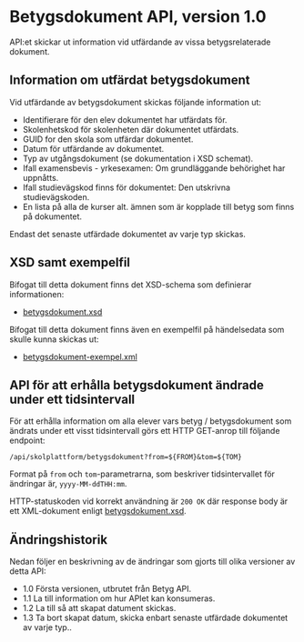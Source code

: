Betygsdokument API, version 1.0
===============================
API:et skickar ut information vid utfärdande av vissa betygsrelaterade dokument.

Information om utfärdat betygsdokument
--------------------------------------
Vid utfärdande av betygsdokument skickas följande information ut:

- Identifierare för den elev dokumentet har utfärdats för.
- Skolenhetskod för skolenheten där dokumentet utfärdats.
- GUID for den skola som utfärdar dokumentet.
- Datum för utfärdande av dokumentet.
- Typ av utgångsdokument (se dokumentation i XSD schemat).
- Ifall examensbevis - yrkesexamen: Om grundläggande behörighet har uppnåtts.
- Ifall studievägskod finns för dokumentet: Den utskrivna studievägskoden.
- En lista på alla de kurser alt. ämnen som är kopplade till betyg som finns på dokumentet.

Endast det senaste utfärdade dokumentet av varje typ skickas.

XSD samt exempelfil
-------------------
Bifogat till detta dokument finns det XSD-schema som definierar informationen:
- [betygsdokument.xsd](betygsdokument.xsd)

Bifogat till detta dokument finns även en exempelfil på händelsedata som skulle kunna skickas ut:
- [betygsdokument-exempel.xml](betygsdokument-exempel.xml)

API för att erhålla betygsdokument ändrade under ett tidsintervall
------------------
För att erhålla information om alla elever vars betyg / betygsdokument som ändrats under ett visst tidsintervall görs ett HTTP GET-anrop till följande endpoint:

	/api/skolplattform/betygsdokument?from=${FROM}&tom=${TOM}

Format på `from` och `tom`-parametrarna, som beskriver tidsintervallet för ändringar är, `yyyy-MM-ddTHH:mm`. 

HTTP-statuskoden vid korrekt användning är `200 OK` där response body är ett XML-dokument enligt [betygsdokument.xsd](betygsdokument.xsd).

Ändringshistorik
----------------
Nedan följer en beskrivning av de ändringar som gjorts till olika versioner av detta API:
- 1.0 Första versionen, utbrutet från Betyg API.
- 1.1 La till information om hur APIet kan konsumeras.
- 1.2 La till så att skapat datument skickas.
- 1.3 Ta bort skapat datum, skicka enbart senaste utfärdade dokumentet av varje typ..
